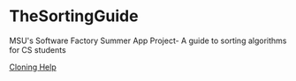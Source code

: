 # TheSortingGuide
MSU's Software Factory Summer App Project- A guide to sorting algorithms for CS students

[Cloning Help](http://www.londonappdeveloper.com/how-to-clone-a-github-project-on-android-studio/)
